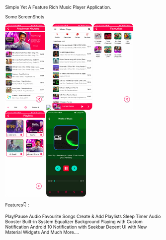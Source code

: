 Simple Yet A Feature Rich Music Player Application.

Some ScreenShots

<img src="https://github.com/Priyanshu21101997/Music_Player/blob/master/Screenshots/screen1.png" width="128"/>
<img src="https://github.com/Priyanshu21101997/Music_Player/blob/master/Screenshots/screen_1.png" width="128"/>
<img src="https://github.com/Priyanshu21101997/Music_Player/blob/master/Screenshots/screen_2.png" width="128"/>
<img src="https://github.com/Priyanshu21101997/Music_Player/blob/master/Screenshots/screen_3.png" width="128"/>
<img src="https://github.com/Priyanshu21101997/Music_Player/blob/master/Screenshots/screen_4.png" width="128"/>
<img src="https://github.com/Priyanshu21101997/Music_Player/blob/master/Screenshots/screen_5.png" width="128"/>

Features👇 :

Play/Pause Audio
Favourite Songs
Create & Add Playlists
Sleep Timer
Audio Booster
Built-in System Equalizer
Background Playing with Custom Notification
Android 10 Notification with Seekbar
Decent UI with New Material Widgets
And Much More....
